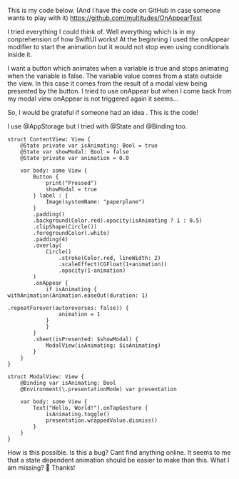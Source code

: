 This is my code below.
(And I have the code on GitHub in case someone wants to play with it)
https://github.com/multitudes/OnAppearTest

I tried everything I could think of. Well everything which is in my conprehension of how SwiftUI works!
At the beginning I used the onAppear modifier to start the animation but it would not stop even using conditionals inside it.

I want a button which animates when a variable is true and stops animating when the variable is false.
The variable value comes from a state outside the view. In this case it comes from the result of a modal view being presented by the button. I tried to use onAppear but when I come back from my modal view onAppear is not triggered again it seems...

So,  I would be grateful if someone had an idea . This is the code!

I use @AppStorage but I tried with @State and @Binding too.

```
struct ContentView: View {
	@State private var isAnimating: Bool = true
	@State var showModal: Bool = false
	@State private var animation = 0.0

	var body: some View {
		Button {
			print("Pressed")
			showModal = true
		} label : {
			Image(systemName: "paperplane")
		}
		.padding()
		.background(Color.red).opacity(isAnimating ? 1 : 0.5)
		.clipShape(Circle())
		.foregroundColor(.white)
		.padding(4)
		.overlay(
			Circle()
				.stroke(Color.red, lineWidth: 2)
				.scaleEffect(CGFloat(1+animation))
				.opacity(1-animation)
		)
		.onAppear {
			if isAnimating {  withAnimation(Animation.easeOut(duration: 1)
												.repeatForever(autoreverses: false)) {
				animation = 1
			}
			}
		}
		.sheet(isPresented: $showModal) {
			ModalView(isAnimating: $isAnimating)
		}
	}
}

struct ModalView: View {
	@Binding var isAnimating: Bool
	@Environment(\.presentationMode) var presentation

	var body: some View {
		Text("Hello, World!").onTapGesture {
			isAnimating.toggle()
			presentation.wrappedValue.dismiss()
		}
	}
}
```


How is this possible. Is this a bug? Cant find anything online. It seems to me that a state dependent animation should be easier to make than this. What I am missing?
🤯 
Thanks!
